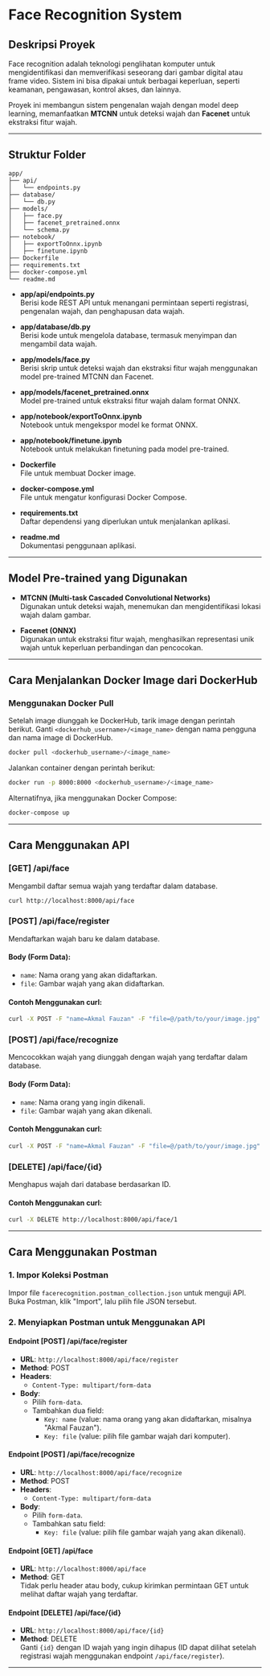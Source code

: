 # Face Recognition System

## Deskripsi Proyek

Face recognition adalah teknologi penglihatan komputer untuk mengidentifikasi dan memverifikasi seseorang dari gambar digital atau frame video. Sistem ini bisa dipakai untuk berbagai keperluan, seperti keamanan, pengawasan, kontrol akses, dan lainnya.

Proyek ini membangun sistem pengenalan wajah dengan model deep learning, memanfaatkan **MTCNN** untuk deteksi wajah dan **Facenet** untuk ekstraksi fitur wajah.

---

## Struktur Folder

```
app/
├── api/
│   └── endpoints.py
├── database/
│   └── db.py
├── models/
│   ├── face.py
│   ├── facenet_pretrained.onnx
│   └── schema.py
├── notebook/
│   ├── exportToOnnx.ipynb
│   ├── finetune.ipynb
├── Dockerfile
├── requirements.txt
├── docker-compose.yml
└── readme.md
```

- **app/api/endpoints.py**  
  Berisi kode REST API untuk menangani permintaan seperti registrasi, pengenalan wajah, dan penghapusan data wajah.

- **app/database/db.py**  
  Berisi kode untuk mengelola database, termasuk menyimpan dan mengambil data wajah.

- **app/models/face.py**  
  Berisi skrip untuk deteksi wajah dan ekstraksi fitur wajah menggunakan model pre-trained MTCNN dan Facenet.

- **app/models/facenet_pretrained.onnx**  
  Model pre-trained untuk ekstraksi fitur wajah dalam format ONNX.

- **app/notebook/exportToOnnx.ipynb**  
  Notebook untuk mengekspor model ke format ONNX.

- **app/notebook/finetune.ipynb**  
  Notebook untuk melakukan finetuning pada model pre-trained.

- **Dockerfile**  
  File untuk membuat Docker image.

- **docker-compose.yml**  
  File untuk mengatur konfigurasi Docker Compose.

- **requirements.txt**  
  Daftar dependensi yang diperlukan untuk menjalankan aplikasi.

- **readme.md**  
  Dokumentasi penggunaan aplikasi.

---

## Model Pre-trained yang Digunakan

- **MTCNN (Multi-task Cascaded Convolutional Networks)**  
  Digunakan untuk deteksi wajah, menemukan dan mengidentifikasi lokasi wajah dalam gambar.

- **Facenet (ONNX)**  
  Digunakan untuk ekstraksi fitur wajah, menghasilkan representasi unik wajah untuk keperluan perbandingan dan pencocokan.

---

## Cara Menjalankan Docker Image dari DockerHub

### Menggunakan Docker Pull

Setelah image diunggah ke DockerHub, tarik image dengan perintah berikut. Ganti `<dockerhub_username>/<image_name>` dengan nama pengguna dan nama image di DockerHub.

```bash
docker pull <dockerhub_username>/<image_name>
```

Jalankan container dengan perintah berikut:

```bash
docker run -p 8000:8000 <dockerhub_username>/<image_name>
```

Alternatifnya, jika menggunakan Docker Compose:

```bash
docker-compose up
```

---

## Cara Menggunakan API

### **[GET] /api/face**  
Mengambil daftar semua wajah yang terdaftar dalam database.

```bash
curl http://localhost:8000/api/face
```

### **[POST] /api/face/register**  
Mendaftarkan wajah baru ke dalam database.

#### **Body (Form Data)**:
- `name`: Nama orang yang akan didaftarkan.  
- `file`: Gambar wajah yang akan didaftarkan.

#### **Contoh Menggunakan curl**:
```bash
curl -X POST -F "name=Akmal Fauzan" -F "file=@/path/to/your/image.jpg" http://localhost:8000/api/face/register
```

### **[POST] /api/face/recognize**  
Mencocokkan wajah yang diunggah dengan wajah yang terdaftar dalam database.

#### **Body (Form Data)**:
- `name`: Nama orang yang ingin dikenali.  
- `file`: Gambar wajah yang akan dikenali.

#### **Contoh Menggunakan curl**:
```bash
curl -X POST -F "name=Akmal Fauzan" -F "file=@/path/to/your/image.jpg" http://localhost:8000/api/face/recognize
```

### **[DELETE] /api/face/{id}**  
Menghapus wajah dari database berdasarkan ID.

#### **Contoh Menggunakan curl**:
```bash
curl -X DELETE http://localhost:8000/api/face/1
```

---

## Cara Menggunakan Postman

### 1. Impor Koleksi Postman
Impor file `facerecognition.postman_collection.json` untuk menguji API. Buka Postman, klik "Import", lalu pilih file JSON tersebut.

### 2. Menyiapkan Postman untuk Menggunakan API

#### **Endpoint [POST] /api/face/register**
- **URL**: `http://localhost:8000/api/face/register`
- **Method**: POST
- **Headers**:
  - `Content-Type: multipart/form-data`
- **Body**:
  - Pilih `form-data`.
  - Tambahkan dua field:
    - `Key: name` (value: nama orang yang akan didaftarkan, misalnya "Akmal Fauzan").
    - `Key: file` (value: pilih file gambar wajah dari komputer).

#### **Endpoint [POST] /api/face/recognize**
- **URL**: `http://localhost:8000/api/face/recognize`
- **Method**: POST
- **Headers**:
  - `Content-Type: multipart/form-data`
- **Body**:
  - Pilih `form-data`.
  - Tambahkan satu field:
    - `Key: file` (value: pilih file gambar wajah yang akan dikenali).

#### **Endpoint [GET] /api/face**
- **URL**: `http://localhost:8000/api/face`
- **Method**: GET  
Tidak perlu header atau body, cukup kirimkan permintaan GET untuk melihat daftar wajah yang terdaftar.

#### **Endpoint [DELETE] /api/face/{id}**
- **URL**: `http://localhost:8000/api/face/{id}`
- **Method**: DELETE  
Ganti `{id}` dengan ID wajah yang ingin dihapus (ID dapat dilihat setelah registrasi wajah menggunakan endpoint `/api/face/register`).

---